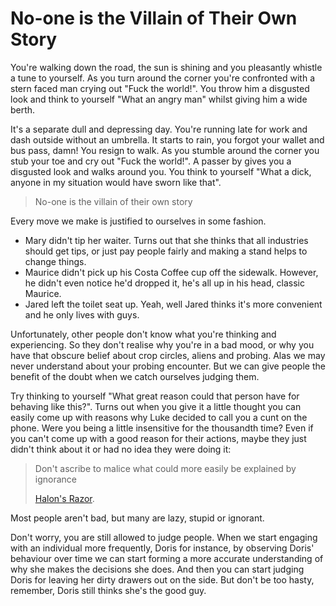 # No-one is the Villain of Their Own Story

You're walking down the road, the sun is shining and you pleasantly whistle a tune to yourself. As you turn around the corner you're confronted with a stern faced man crying out "Fuck the world!". You throw him a disgusted look and think to yourself "What an angry man" whilst giving him a wide berth.

It's a separate dull and depressing day. You're running late for work and dash outside without an umbrella. It starts to rain, you forgot your wallet and bus pass, damn! You resign to walk. As you stumble around the corner you stub your toe and cry out "Fuck the world!". A passer by gives you a disgusted look and walks around you. You think to yourself "What a dick, anyone in my situation would have sworn like that".

> No-one is the villain of their own story

Every move we make is justified to ourselves in some fashion.

- Mary didn't tip her waiter. Turns out that she thinks that all industries should get tips, or just pay people fairly and making a stand helps to change things.
- Maurice didn't pick up his Costa Coffee cup off the sidewalk. However, he didn't even notice he'd dropped it, he's all up in his head, classic Maurice.
- Jared left the toilet seat up. Yeah, well Jared thinks it's more convenient and he only lives with guys.

Unfortunately, other people don't know what you're thinking and experiencing. So they don't realise why you're in a bad mood, or why you have that obscure belief about crop circles, aliens and probing. Alas we may never understand about your probing encounter. But we can give people the benefit of the doubt when we catch ourselves judging them.

Try thinking to yourself "What great reason could that person have for behaving like this?". Turns out when you give it a little thought you can easily come up with reasons why Luke decided to call you a cunt on the phone. Were you being a little insensitive for the thousandth time? Even if you can't come up with a good reason for their actions, maybe they just didn't think about it or had no idea they were doing it:

> Don't ascribe to malice what could more easily be explained by ignorance
>
> [Halon's Razor](https://simple.wikipedia.org/wiki/hanlon%27s_razor).

Most people aren't bad, but many are lazy, stupid or ignorant.

Don't worry, you are still allowed to judge people. When we start engaging with an individual more frequently, Doris for instance, by observing Doris' behaviour over time we can start forming a more accurate understanding of why she makes the decisions she does. And then you can start judging Doris for leaving her dirty drawers out on the side. But don't be too hasty, remember, Doris still thinks she's the good guy.
